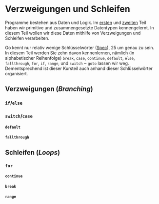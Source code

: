 # Verzweigungen und Schleifen

Programme bestehen aus Daten und Logik. Im
[ersten](https://code.frickelbude.ch/m346/go-1-vars-types-output) und
[zweiten](https://code.frickelbude.ch/m346/go-2-structs-slices-maps) Teil haben
wir primitive und zusammengesetzte Datentypen kennengelernt. In diesem Teil
wollen wir diese Daten mithilfe von Verzweigungen und Schleifen verarbeiten.

Go kennt nur relativ wenige Schlüsselwörter
([Spec](https://go.dev/ref/spec#Keywords)), 25 um genau zu sein. In diesem Teil
werden Sie zehn davon kennenlernen, nämlich (in alphabetischer Reihenfolge)
`break`, `case`, `continue`, `default`, `else`, `fallthrough`, `for`, `if`,
`range`, und `switch` ‒ `goto` lassen wir weg. Dementsprechend ist dieser
Kursteil auch anhand dieser Schlüsselwörter organisiert.

## Verzweigungen (_Branching_) 

### `if`/`else`

### `switch`/`case`

#### `default`

#### `fallthrough`

## Schleifen (_Loops_)

### `for`

#### `continue`

#### `break`

#### `range`
